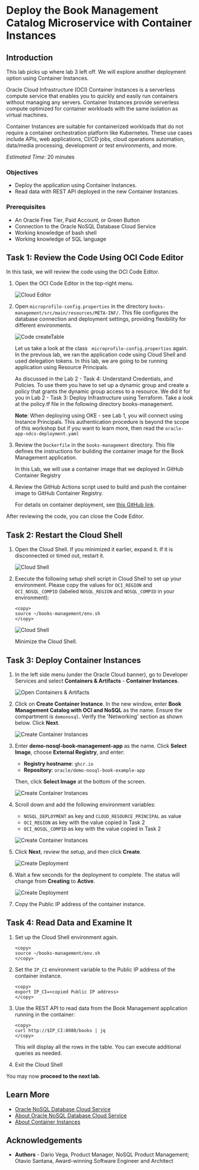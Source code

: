 # Deploy the Book Management Catalog Microservice with Container Instances

## Introduction

This lab picks up where lab 3 left off. We will explore another deployment option using Container Instances.

Oracle Cloud Infrastructure (OCI) Container Instances is a serverless compute service that enables you to quickly and easily run containers without managing any servers. Container Instances provide serverless compute optimized for container workloads with the same isolation as virtual machines.

Container Instances are suitable for containerized workloads that do not require a container orchestration platform like Kubernetes. These use cases include APIs, web applications, CI/CD jobs, cloud operations automation, data/media processing, development or test environments, and more.

_Estimated Time:_ 20 minutes

### Objectives

* Deploy the application using Container Instances.
* Read data with REST API deployed in the new Container Instances.

### Prerequisites

* An Oracle Free Tier, Paid Account, or Green Button
* Connection to the Oracle NoSQL Database Cloud Service
* Working knowledge of bash shell
* Working knowledge of SQL language

## Task 1: Review the Code Using OCI Code Editor

In this task, we will review the code using the OCI Code Editor.

1. Open the OCI Code Editor in the top-right menu.

   ![Cloud Editor](./images/cloud-code-editor.png)

2. Open `microprofile-config.properties` in the directory `books-management/src/main/resources/META-INF/`. This file configures the database connection and deployment settings, providing flexibility for different environments.

   ![Code createTable](./images/appl-properties.png)

   Let us take a look at the class ` microprofile-config.properties` again. In the previous lab, we ran the application code using Cloud Shell and used delegation tokens.
   In this lab, we are going to be running application using Resource Principals.

    As discussed in the Lab 2 - Task 4: Understand Credentials, and Policies. To use them you have to set up a dynamic group and create a policy
    that grants the dynamic group access to a resource. We did it for you in Lab 2 - Task 3: Deploy Infrastructure using Terraform.
    Take a look at the policy.tf file in the following directory books-management.


    **Note**: When deploying using OKE - see Lab 1, you will connect using Instance Principals. This authentication procedure is beyond the scope of this workshop but if you want to learn more, then read the `oracle-app-ndcs-deployment.yaml`    

3. Review the `Dockerfile` in the `books-management` directory. This file defines the instructions for building the container image for the Book Management application.

    In this Lab, we will use a container image that we deployed in GitHub Container Registry

4. Review the GitHub Actions script used to build and push the container image to GitHub Container Registry.

    For details on container deployment, see [this GitHub link](https://github.com/oracle/nosql-examples/blob/master/.github/workflows/build-and-push-demo-book-image.yml).  

After reviewing the code, you can close the Code Editor.

## Task 2: Restart the Cloud Shell

1. Open the Cloud Shell. If you minimized it earlier, expand it. If it is disconnected or timed out, restart it.

   ![Cloud Shell](https://oracle-livelabs.github.io/common/images/console/cloud-shell.png)

2. Execute the following setup shell script in Cloud Shell to set up your environment. Please copy the values for `OCI_REGION` and `OCI_NOSQL_COMPID` (labeled `NOSQL_REGION` and `NOSQL_COMPID` in your environment):

    ```shell
    <copy>
    source ~/books-management/env.sh
    </copy>
    ```
   ![Cloud Shell](./images/cloud-shell-result.png)

   Minimize the Cloud Shell.

## Task 3: Deploy Container Instances

1. In the left side menu (under the Oracle Cloud banner), go to Developer Services and select **Containers & Artifacts** - **Container Instances**.

   ![Open Containers & Artifacts](images/menu-container-instance.png)

2. Click on **Create Container Instance**. In the new window, enter **Book Management Catalog with OCI and NoSQL** as the name. Ensure the compartment is `demonosql`. Verify the 'Networking' section as shown below. Click **Next**.

   ![Create Container Instances](images/create-container-instance-1.png)

3. Enter **demo-nosql-book-management-app** as the name. Click **Select Image**, choose **External Registry**, and enter:
   - **Registry hostname**: `ghcr.io`
   - **Repository**: `oracle/demo-nosql-book-example-app`

   Then, click **Select Image** at the bottom of the screen.

   ![Create Container Instances](images/create-container-instance-2.png)

4. Scroll down and add the following environment variables:
   - `NOSQL_DEPLOYMENT` as key and `CLOUD_RESOURCE_PRINCIPAL` as value
   - `OCI_REGION` as key with the value copied in Task 2
   - `OCI_NOSQL_COMPID` as key with the value copied in Task 2

   ![Create Container Instances](images/create-container-instance-3.png)

5. Click **Next**, review the setup, and then click **Create**.

   ![Create Deployment](images/create-container-instance-4.png)

6. Wait a few seconds for the deployment to complete. The status will change from **Creating** to **Active**.

   ![Create Deployment](images/create-container-instance-5.png)

7. Copy the Public IP address of the container instance.

## Task 4: Read Data and Examine It

1. Set up the Cloud Shell environment again.

    ```shell
    <copy>
    source ~/books-management/env.sh
    </copy>
    ```

2. Set the `IP_CI` environment variable to the Public IP address of the container instance.

    ```shell
    <copy>
    export IP_CI=<copied Public IP address>
    </copy>
    ```

3. Use the REST API to read data from the Book Management application running in the container:

    ```shell
    <copy>
    curl http://$IP_CI:8080/books | jq
    </copy>
    ```

   This will display all the rows in the table. You can execute additional queries as needed.

4. Exit the Cloud Shell

You may now **proceed to the next lab.**


## Learn More

* [Oracle NoSQL Database Cloud Service](https://www.oracle.com/database/nosql-cloud.html)
* [About Oracle NoSQL Database Cloud Service](https://docs.oracle.com/en/cloud/paas/nosql-cloud/index.html)
* [About Container Instances](https://docs.oracle.com/en-us/iaas/Content/container-instances/home.htm)

## Acknowledgements

* **Authors** - Dario Vega, Product Manager, NoSQL Product Management; Otavio Santana, Award-winning Software Engineer and Architect
